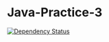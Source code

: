 # Java-Practice-3

[![Dependency Status](https://www.versioneye.com/user/projects/591afa03a59339006523098c/badge.svg?style=flat-square)](https://www.versioneye.com/user/projects/591afa03a59339006523098c)
